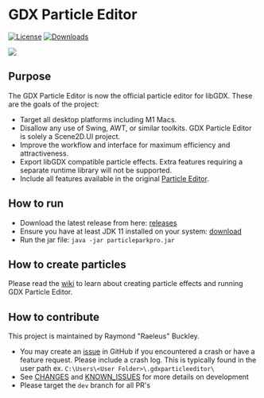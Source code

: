 # GDX Particle Editor
[![License](https://img.shields.io/github/license/libgdx/gdx-particle-editor)](https://github.com/libgdx/gdx-particle-editor/blob/master/LICENSE)
[![Downloads](https://img.shields.io/github/v/release/libgdx/gdx-particle-editor)](https://github.com/libgdx/gdx-particle-editor/releases)

[<img src="https://github.com/libgdx/gdx-particle-editor/assets/12948924/833201e3-7479-413c-88b8-ecec95269f3c">](https://github.com/libgdx/gdx-particle-editor/releases)

## Purpose

The GDX Particle Editor is now the official particle editor for libGDX. These are the goals of the project:

* Target all desktop platforms including M1 Macs.
* Disallow any use of Swing, AWT, or similar toolkits. GDX Particle Editor is solely a Scene2D.UI project.
* Improve the workflow and interface for maximum efficiency and attractiveness.
* Export libGDX compatible particle effects. Extra features requiring a separate runtime library will not be supported.
* Include all features available in the original [Particle Editor](https://github.com/libgdx/libgdx/tree/master/extensions/gdx-tools/src/com/badlogic/gdx/tools/particleeditor).

## How to run

* Download the latest release from here: [releases](https://github.com/libgdx/gdx-particle-editor/releases)
* Ensure you have at least JDK 11 installed on your system: [download](https://bell-sw.com/pages/downloads/)
* Run the jar file: `java -jar particleparkpro.jar`

## How to create particles

Please read the [wiki](https://github.com/libgdx/gdx-particle-editor/wiki) to learn about creating particle effects and running GDX Particle Editor.

## How to contribute

This project is maintained by Raymond "Raeleus" Buckley.
* You may create an [issue](https://github.com/libgdx/gdx-particle-editor/issues) in GitHub if you encountered a crash or have a feature request. Please include a crash log. This is typically found in the user path ex. `C:\Users\<User Folder>\.gdxparticleeditor\`
* See [CHANGES](https://github.com/libgdx/gdx-particle-editor/blob/master/CHANGES.md) and [KNOWN_ISSUES](https://github.com/libgdx/gdx-particle-editor/blob/master/KNOWN_ISSUES.md) for more details on development
* Please target the `dev` branch for all PR's
